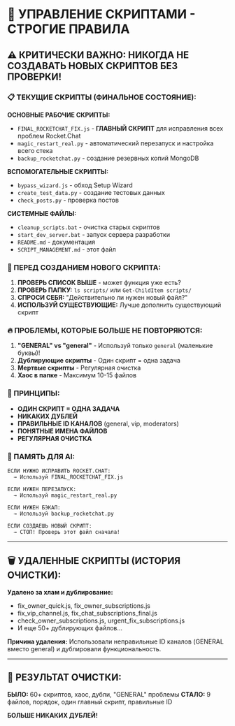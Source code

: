 # 🚨 УПРАВЛЕНИЕ СКРИПТАМИ - СТРОГИЕ ПРАВИЛА

## ⚠️ КРИТИЧЕСКИ ВАЖНО: НИКОГДА НЕ СОЗДАВАТЬ НОВЫХ СКРИПТОВ БЕЗ ПРОВЕРКИ!

### 📋 ТЕКУЩИЕ СКРИПТЫ (ФИНАЛЬНОЕ СОСТОЯНИЕ):

**ОСНОВНЫЕ РАБОЧИЕ СКРИПТЫ:**
- `FINAL_ROCKETCHAT_FIX.js` - **ГЛАВНЫЙ СКРИПТ** для исправления всех проблем Rocket.Chat
- `magic_restart_real.py` - автоматический перезапуск и настройка всего стека
- `backup_rocketchat.py` - создание резервных копий MongoDB

**ВСПОМОГАТЕЛЬНЫЕ СКРИПТЫ:**
- `bypass_wizard.js` - обход Setup Wizard
- `create_test_data.py` - создание тестовых данных
- `check_posts.py` - проверка постов

**СИСТЕМНЫЕ ФАЙЛЫ:**
- `cleanup_scripts.bat` - очистка старых скриптов
- `start_dev_server.bat` - запуск сервера разработки
- `README.md` - документация
- `SCRIPT_MANAGEMENT.md` - этот файл

### 🛑 ПЕРЕД СОЗДАНИЕМ НОВОГО СКРИПТА:

1. **ПРОВЕРЬ СПИСОК ВЫШЕ** - может функция уже есть?
2. **ПРОВЕРЬ ПАПКУ:** `ls scripts/` или `Get-ChildItem scripts/`
3. **СПРОСИ СЕБЯ:** "Действительно ли нужен новый файл?"
4. **ИСПОЛЬЗУЙ СУЩЕСТВУЮЩИЕ:** Лучше дополнить существующий скрипт

### 🔥 ПРОБЛЕМЫ, КОТОРЫЕ БОЛЬШЕ НЕ ПОВТОРЯЮТСЯ:

1. **"GENERAL" vs "general"** - Используй только `general` (маленькие буквы)!
2. **Дублирующие скрипты** - Один скрипт = одна задача
3. **Мертвые скрипты** - Регулярная очистка
4. **Хаос в папке** - Максимум 10-15 файлов

### 🎯 ПРИНЦИПЫ:

- **ОДИН СКРИПТ = ОДНА ЗАДАЧА**
- **НИКАКИХ ДУБЛЕЙ**
- **ПРАВИЛЬНЫЕ ID КАНАЛОВ** (general, vip, moderators)
- **ПОНЯТНЫЕ ИМЕНА ФАЙЛОВ**
- **РЕГУЛЯРНАЯ ОЧИСТКА**

### 📖 ПАМЯТЬ ДЛЯ AI:

```
ЕСЛИ НУЖНО ИСПРАВИТЬ ROCKET.CHAT:
  → Используй FINAL_ROCKETCHAT_FIX.js
  
ЕСЛИ НУЖЕН ПЕРЕЗАПУСК:
  → Используй magic_restart_real.py
  
ЕСЛИ НУЖЕН БЭКАП:
  → Используй backup_rocketchat.py
  
ЕСЛИ СОЗДАЕШЬ НОВЫЙ СКРИПТ:
  → СТОП! Проверь этот файл сначала!
```

---

## 🗑️ УДАЛЕННЫЕ СКРИПТЫ (ИСТОРИЯ ОЧИСТКИ):

**Удалено за хлам и дублирование:**
- fix_owner_quick.js, fix_owner_subscriptions.js 
- fix_vip_channel.js, fix_chat_subscriptions_final.js
- check_owner_subscriptions.js, urgent_fix_subscriptions.js
- И еще 50+ дублирующих файлов...

**Причина удаления:** Использовали неправильные ID каналов (GENERAL вместо general) и дублировали функциональность.

---

## 🎉 РЕЗУЛЬТАТ ОЧИСТКИ:

**БЫЛО:** 60+ скриптов, хаос, дубли, "GENERAL" проблемы
**СТАЛО:** 9 файлов, порядок, один главный скрипт, правильные ID

**БОЛЬШЕ НИКАКИХ ДУБЛЕЙ!** 
